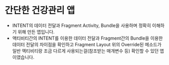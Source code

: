 # 간단한 건강관리 앱
-  INTENT의 데이터 전달과 Fragment Activity, Bundle을 사용하며 정확히 이해하기 위해 만든 앱입니다.
-  액티비티간의 INTENT를 이용한 데이터 전달과 Fragment간의 Bundle을 이용한 데이터 전달의 차이점을 확인하고 Fragment Layout 위의 Override된 메소드가 일반 액티비티랑 조금 다르게 사용되는걸(참조받는 매개변수 등) 확인할 수 있던 앱이였습니다. 

